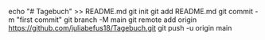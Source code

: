 echo "# Tagebuch" >> README.md
git init
git add README.md
git commit -m "first commit"
git branch -M main
git remote add origin https://github.com/juliabefus18/Tagebuch.git
git push -u origin main
